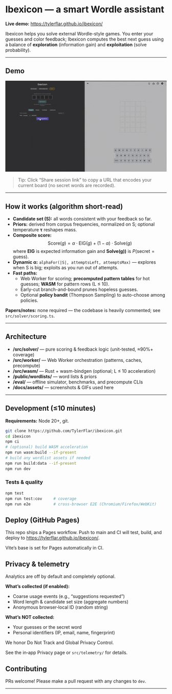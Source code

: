 # Ibexicon — a smart Wordle assistant

**Live demo:** https://tylerflar.github.io/ibexicon/

Ibexicon helps you solve external Wordle-style games. You enter your guesses and color feedback; Ibexicon computes the best next guess using a balance of **exploration** (information gain) and **exploitation** (solve probability).

---

## Demo

<p align="center">
  <img src="docs/assets/ibexicon-demo.gif" alt="Demo GIF" width="720" />
</p>

> Tip: Click “Share session link” to copy a URL that encodes your current board (no secret words are recorded).

---

## How it works (algorithm short-read)

- **Candidate set (S):** all words consistent with your feedback so far.
- **Priors:** derived from corpus frequencies, normalized on S; optional temperature **τ** reshapes mass.
- **Composite score:**
  $$
  	\mathrm{Score}(g) = \alpha \cdot \mathrm{EIG}(g) + (1-\alpha)\cdot \mathrm{Solve}(g)
  $$
  where **EIG** is expected information gain and **Solve(g))** is $P(\text{secret}=\text{guess})$.
- **Dynamic α:** `alphaFor(|S|, attemptsLeft, attemptsMax)` — explores when S is big; exploits as you run out of attempts.
- **Fast paths:**
  - Web Worker for scoring; **precomputed pattern tables** for hot guesses; **WASM** for pattern rows (L ≤ 10).
  - Early-cut branch-and-bound prunes hopeless guesses.
  - Optional **policy bandit** (Thompson Sampling) to auto-choose among policies.

**Papers/notes:** none required — the codebase is heavily commented; see `src/solver/scoring.ts`.

---

## Architecture

- **/src/solver/** — pure scoring & feedback logic (unit-tested, ≈90%+ coverage)
- **/src/worker/** — Web Worker orchestration (patterns, caches, precompute)
- **/src/wasm/** — Rust + wasm-bindgen (optional; L ≤ 10 acceleration)
- **/public/wordlists/** — word lists & priors
- **/eval/** — offline simulator, benchmarks, and precompute CLIs
- **/docs/assets/** — screenshots & GIFs used here

---

## Development (≤10 minutes)

**Requirements:** Node 20+, git.

```bash
git clone https://github.com/TylerFlar/ibexicon.git
cd ibexicon
npm ci
# (optional) build WASM acceleration
npm run wasm:build --if-present
# build any wordlist assets if needed
npm run build:data --if-present
npm run dev
```

### Tests & quality

```bash
npm test
npm run test:cov     # coverage
npm run e2e          # cross-browser E2E (Chromium/Firefox/WebKit)
```

## Deploy (GitHub Pages)

This repo ships a Pages workflow. Push to main and CI will test, build, and deploy to
https://tylerflar.github.io/ibexicon/.

Vite’s base is set for Pages automatically in CI.

## Privacy & telemetry

Analytics are off by default and completely optional.

**What’s collected (if enabled):**

- Coarse usage events (e.g., “suggestions requested”)
- Word length & candidate set size (aggregate numbers)
- Anonymous browser‑local ID (random string)

**What’s NOT collected:**

- Your guesses or the secret word
- Personal identifiers (IP, email, name, fingerprint)

We honor Do Not Track and Global Privacy Control.

See the in‑app Privacy page or `src/telemetry/` for details.

## Contributing

PRs welcome! Please make a pull request with any changes to `dev`.

---
